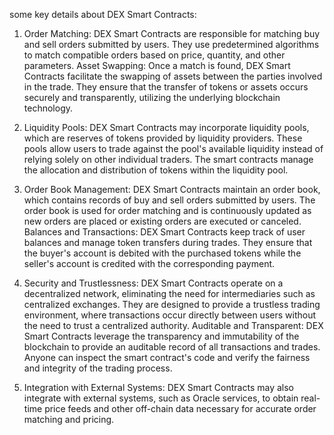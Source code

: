 some key details about DEX Smart Contracts:


1. Order Matching: DEX Smart Contracts are responsible for matching buy and sell orders submitted by users. They use predetermined algorithms to match compatible orders based on price, quantity, and other parameters.
Asset Swapping: Once a match is found, DEX Smart Contracts facilitate the swapping of assets between the parties involved in the trade. They ensure that the transfer of tokens or assets occurs securely and transparently, utilizing the underlying blockchain technology.


2. Liquidity Pools: DEX Smart Contracts may incorporate liquidity pools, which are reserves of tokens provided by liquidity providers. These pools allow users to trade against the pool's available liquidity instead of relying solely on other individual traders. The smart contracts manage the allocation and distribution of tokens within the liquidity pool.


3. Order Book Management: DEX Smart Contracts maintain an order book, which contains records of buy and sell orders submitted by users. The order book is used for order matching and is continuously updated as new orders are placed or existing orders are executed or canceled.
Balances and Transactions: DEX Smart Contracts keep track of user balances and manage token transfers during trades. They ensure that the buyer's account is debited with the purchased tokens while the seller's account is credited with the corresponding payment.


4. Security and Trustlessness: DEX Smart Contracts operate on a decentralized network, eliminating the need for intermediaries such as centralized exchanges. They are designed to provide a trustless trading environment, where transactions occur directly between users without the need to trust a centralized authority.
Auditable and Transparent: DEX Smart Contracts leverage the transparency and immutability of the blockchain to provide an auditable record of all transactions and trades. Anyone can inspect the smart contract's code and verify the fairness and integrity of the trading process.


5. Integration with External Systems: DEX Smart Contracts may also integrate with external systems, such as Oracle services, to obtain real-time price feeds and other off-chain data necessary for accurate order matching and pricing.

